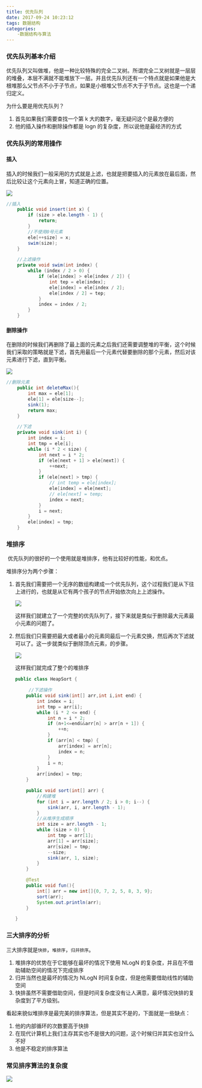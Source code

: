 ```yaml
---
title: 优先队列
date: 2017-09-24 10:23:12
tags: 数据结构
categories:	
	-数据结构与算法
---
```


### 优先队列基本介绍

​	优先队列又叫做堆，他是一种比较特殊的完全二叉树。所谓完全二叉树就是一层层的堆叠，本层不满就不能堆放下一层。并且优先队列还有一个特点就是如果他是大根堆那么父节点不小于子节点，如果是小根堆父节点不大于子节点。这也是一个递归定义。<!--more-->

为什么要是用优先队列？

1. 首先如果我们需要查找一个第 k 大的数字，毫无疑问这个是最方便的
2. 他的插入操作和删除操作都是 logn 的复杂度，所以说他是最经济的方式

### 优先队列的常用操作

#### 插入

插入的时候我们一般采用的方式就是上滤，也就是把要插入的元素放在最后面，然后比较让这个元素向上冒，知道正确的位置。

![](http://ojrw3x8j2.bkt.clouddn.com/17-9-24/38955717.jpg)

```java
//插入
    public void insert(int x) {
        if (size > ele.length - 1) {
            return;
        }
        //不使用0号元素
        ele[++size] = x;
        swim(size);
    }

    //上滤操作
    private void swim(int index) {
        while (index / 2 > 0) {
            if (ele[index] > ele[index / 2]) {
                int tep = ele[index];
                ele[index] = ele[index / 2];
                ele[index / 2] = tep;
            }
            index = index / 2;
        }
    }
```



#### 删除操作

​	在删除的时候我们再删除了最上面的元素之后我们还需要调整堆的平衡，这个时候我们采取的策略就是下滤，首先用最后一个元素代替要删除的那个元素，然后对该元素进行下滤，直到平衡。

![](http://ojrw3x8j2.bkt.clouddn.com/17-9-24/30979864.jpg)

```java
//删除元素
    public int deleteMax(){
        int max = ele[1];
        ele[1] = ele[size--];
        sink(1);
        return max;
    }

    //下滤
    private void sink(int i) {
        int index = i;
        int tmp = ele[i];
        while (i * 2 < size) {
            int next = i * 2;
            if (ele[next + 1] > ele[next]) {
                ++next;
            }
            if (ele[next] > tmp) {
                // int temp = ele[index];
                ele[index] = ele[next];
                // ele[next] = temp;
                index = next;
            }
            i = next;
        }
        ele[index] = tmp;
    }
```



### 堆排序

​	优先队列的很好的一个使用就是堆排序，他有比较好的性能，和优点。

堆排序分为两个步骤：

1. 首先我们需要把一个无序的数组构建成一个优先队列，这个过程我们是从下往上进行的，也就是从它有两个孩子的节点开始依次向上上滤操作。

   ![](http://ojrw3x8j2.bkt.clouddn.com/17-9-24/33562149.jpg)

   这样我们就建立了一个完整的优先队列了，接下来就是类似于删除最大元素最小元素的问题了。

2. 然后我们只需要把最大或者最小的元素同最后一个元素交换，然后再次下滤就可以了。这一步就类似于删除顶点元素，的步骤。

   ![](http://ojrw3x8j2.bkt.clouddn.com/17-9-24/33045791.jpg)

   这样我们就完成了整个的堆排序

   ```java
   public class HeapSort {
   
     	//下滤操作	
       public void sink(int[] arr,int i,int end) {
           int index = i;
           int tmp = arr[i];
           while (i * 2 <= end) {
               int n = i * 2;
               if (n+1<=end&&arr[n] > arr[n + 1]) {
                   ++n;
               }
               if (arr[n] < tmp) {
                   arr[index] = arr[n];
                   index = n;
               }
               i = n;
           }
           arr[index] = tmp;
       }
   
       public void sort(int[] arr) {
           //构建堆
           for (int i = arr.length / 2; i > 0; i--) {
               sink(arr, i, arr.length - 1);
           }
           //从堆序生成顺序
           int size = arr.length - 1;
           while (size > 0) {
               int tmp = arr[1];
               arr[1] = arr[size];
               arr[size] = tmp;
               --size;
               sink(arr, 1, size);
           }
       }
   
       @Test
       public void fun(){
           int[] arr = new int[]{0, 7, 2, 5, 8, 3, 9};
           sort(arr);
           System.out.println(arr);
       }
   
   }
   ```

   

### 三大排序的分析

三大排序就是`快排`，`堆排序`，`归并排序`。

1. 堆排序的优势在于它能够在最坏的情况下使用 NLogN 的复杂度，并且在不借助辅助空间的情况下完成排序
2. 归并当然也是最坏的情况为 NLogN 时间复杂度，但是他需要借助线性的辅助空间
3. 快排虽然不需要借助空间，但是时间复杂度没有让人满意，最坏情况快排的复杂度到了平方级别。

看起来貌似堆排序是最完美的排序算法，但是其实不是的，下面就是一些缺点：

1. 他的内部循环的次数要高于快排
2. 在现代计算机上我们主存其实也不是很大的问题，这个时候归并其实也没什么不好
3. 他是不稳定的排序算法



### 常见排序算法的复杂度

![](http://ojrw3x8j2.bkt.clouddn.com/17-9-24/87997922.jpg)